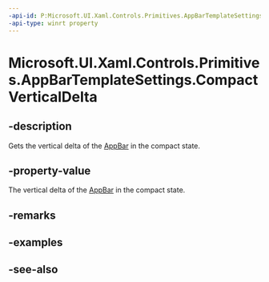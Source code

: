 ```yaml
---
-api-id: P:Microsoft.UI.Xaml.Controls.Primitives.AppBarTemplateSettings.CompactVerticalDelta
-api-type: winrt property
---
```


<!-- Property syntax
public double CompactVerticalDelta { get; }
-->

# Microsoft.UI.Xaml.Controls.Primitives.AppBarTemplateSettings.CompactVerticalDelta

## -description
Gets the vertical delta of the [AppBar](../microsoft.ui.xaml.controls/appbar.md) in the compact state.

## -property-value
The vertical delta of the [AppBar](../microsoft.ui.xaml.controls/appbar.md) in the compact state.

## -remarks

## -examples

## -see-also
